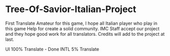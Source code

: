 # Tree-Of-Savior-Italian-Project
First Translate Amateur for this game, I hope all Italian player who play in this game Help for create a solid community.
IMC Staff accept our project and they hope good work for all translators.
Credits will add to the project at last.


UI 100% Translate - Done
INTL 5% Translate

